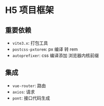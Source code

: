 # H5 项目框架

## 重要依赖

- `vite3.x`: 打包工具
- `postcss-pxtorem`: px 编译 转 rem
- `autoprefixer`: css 编译添加 浏览器内核前缀

## 集成

- `vue-router`: 路由
- `axios`: 请求
- `pont`: 接口代码生成
